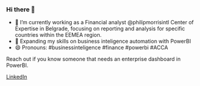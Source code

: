 ### Hi there 👋

- 🔭 I’m currently working as a Financial analyst @philipmorrisintl Center of Expertise in Belgrade, focusing on reporting and analysis for specific countries within the EEMEA region.
- 🌱 Expanding my skills on business inteligence automation with PowerBI
- 😄 Pronouns: #businessinteligence #finance #powerbi #ACCA

Reach out if you know someone that needs an enterprise dashboard in PowerBI.

<p><a href="https://www.linkedin.com/in/dimovboris/">LinkedIn</a></p>

<!--
**bor-x/bor-x** is a ✨ _special_ ✨ repository because its `README.md` (this file) appears on your GitHub profile.

Here are some ideas to get you started:

- 🔭 I’m currently working on ...
- 🌱 I’m currently learning ...
- 👯 I’m looking to collaborate on ...
- 🤔 I’m looking for help with ...
- 💬 Ask me about ...
- 📫 How to reach me: ...
- 😄 Pronouns: ...
- ⚡ Fun fact: ...
-->

